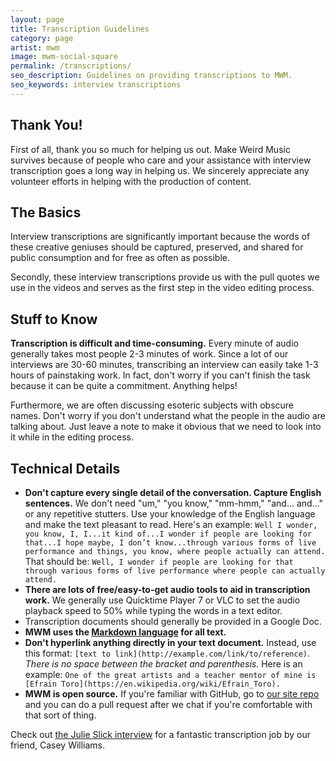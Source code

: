```yaml
---
layout: page
title: Transcription Guidelines
category: page
artist: mwm
image: mwm-social-square
permalink: /transcriptions/
seo_description: Guidelines on providing transcriptions to MWM.
seo_keywords: interview transcriptions
---
```


## Thank You!

First of all, thank you so much for helping us out. Make Weird Music survives because of people who care and your assistance with interview transcription goes a long way in helping us. We sincerely appreciate any volunteer efforts in helping with the production of content.

## The Basics

Interview transcriptions are significantly important because the words of these creative geniuses should be captured, preserved, and shared for public consumption and for free as often as possible.

Secondly, these interview transcriptions provide us with the pull quotes we use in the videos and serves as the first step in the video editing process.

## Stuff to Know

**Transcription is difficult and time-consuming.** Every minute of audio generally takes most people 2-3 minutes of work. Since a lot of our interviews are 30-60 minutes, transcribing an interview can easily take 1-3 hours of painstaking work. In fact, don't worry if you can't finish the task because it can be quite a commitment. Anything helps!

Furthermore, we are often discussing esoteric subjects with obscure names. Don't worry if you don't understand what the people in the audio are talking about. Just leave a note to make it obvious that we need to look into it while in the editing process.

## Technical Details

* **Don't capture every single detail of the conversation. Capture English sentences.** We don't need "um," "you know," "mm-hmm," "and... and..." or any repetitive stutters. Use your knowledge of the English language and make the text pleasant to read. Here's an example: `Well I wonder, you know, I, I...it kind of...I wonder if people are looking for that...I hope maybe, I don’t know...through various forms of live performance and things, you know, where people actually can attend.` That should be: `Well, I wonder if people are looking for that through various forms of live performance where people can actually attend.`
* **There are lots of free/easy-to-get audio tools to aid in transcription work.** We generally use Quicktime Player 7 or VLC to set the audio playback speed to 50% while typing the words in a text editor.
* Transcription documents should generally be provided in a Google Doc.
* **MWM uses the [Markdown language](https://en.wikipedia.org/wiki/Markdown) for all text.**
* **Don't hyperlink anything directly in your text document.** Instead, use this format: `[text to link](http://example.com/link/to/reference)`. *There is no space between the bracket and parenthesis.* Here is an example: `One of the great artists and a teacher mentor of mine is [Efrain Toro](https://en.wikipedia.org/wiki/Efrain_Toro).`
* **MWM is open source.** If you're familiar with GitHub, go to [our site repo](https://github.com/MakeWeirdMusic/makeweirdmusic.github.io) and you can do a pull request after we chat if you're comfortable with that sort of thing.

Check out [the Julie Slick interview](/discover/julie-slick) for a fantastic transcription job by our friend, Casey Williams.
